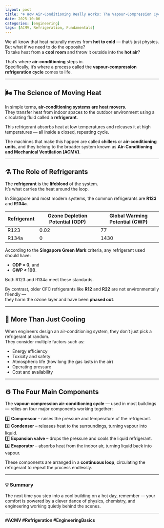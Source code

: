 ```yaml
---
layout: post
title: "❄️ How Air-Conditioning Really Works: The Vapour-Compression Cycle Explained"
date: 2025-10-06
categories: [engineering]
tags: [ACMV, Refrigeration, Fundamentals]
---
```


We all know that heat naturally moves from **hot to cold** — that’s just physics.  
But what if we need to do the opposite?  
To take heat from a **cool room** and throw it outside into the **hot air**?

That’s where **air-conditioning** steps in.  
Specifically, it’s where a process called the **vapour-compression refrigeration cycle** comes to life.

---

## 🌬️ The Science of Moving Heat

In simple terms, **air-conditioning systems are heat movers**.  
They transfer heat from indoor spaces to the outdoor environment using a circulating fluid called a **refrigerant**.

This refrigerant absorbs heat at low temperatures and releases it at high temperatures — all inside a closed, repeating cycle.  

The machines that make this happen are called **chillers** or **air-conditioning units**, and they belong to the broader system known as **Air-Conditioning and Mechanical Ventilation (ACMV)**.

---

## ⚗️ The Role of Refrigerants

The **refrigerant** is the **lifeblood** of the system.  
It’s what carries the heat around the loop.

In Singapore and most modern systems, the common refrigerants are **R123** and **R134a**.

| Refrigerant | Ozone Depletion Potential (ODP) | Global Warming Potential (GWP) |
|--------------|----------------------------------|---------------------------------|
| R123 | 0.02 | 77 |
| R134a | 0 | 1430 |

According to the **Singapore Green Mark** criteria, any refrigerant used should have:
- **ODP = 0**, and  
- **GWP < 100**.

Both R123 and R134a meet these standards.  

By contrast, older CFC refrigerants like **R12** and **R22** are not environmentally friendly —  
they harm the ozone layer and have been **phased out**.

---

## 🌱 More Than Just Cooling

When engineers design an air-conditioning system, they don’t just pick a refrigerant at random.  
They consider multiple factors such as:

- Energy efficiency  
- Toxicity and safety  
- Atmospheric life (how long the gas lasts in the air)  
- Operating pressure  
- Cost and availability  

---

## ⚙️ The Four Main Components

The **vapour-compression air-conditioning cycle** — used in most buildings — relies on four major components working together:

1️⃣ **Compressor** – raises the pressure and temperature of the refrigerant.  
2️⃣ **Condenser** – releases heat to the surroundings, turning vapour into liquid.  
3️⃣ **Expansion valve** – drops the pressure and cools the liquid refrigerant.  
4️⃣ **Evaporator** – absorbs heat from the indoor air, turning liquid back into vapour.  

These components are arranged in a **continuous loop**, circulating the refrigerant to repeat the process endlessly.

---

### 💡 Summary

The next time you step into a cool building on a hot day, remember — your comfort is powered by a clever dance of physics, chemistry, and engineering working quietly behind the scenes.

---

**#ACMV #Refrigeration #EngineeringBasics**

